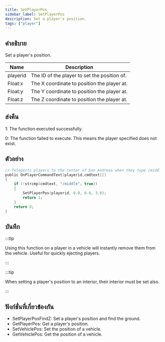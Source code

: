 ```yaml
---
title: SetPlayerPos
sidebar_label: SetPlayerPos
description: Set a player's position.
tags: ["player"]
---
```


## คำอธิบาย

Set a player's position.

| Name     | Description                                  |
| -------- | -------------------------------------------- |
| playerid | The ID of the player to set the position of. |
| Float:x  | The X coordinate to position the player at.  |
| Float:y  | The Y coordinate to position the player at.  |
| Float:z  | The Z coordinate to position the player at.  |

## ส่งคืน

1: The function executed successfully.

0: The function failed to execute. This means the player specified does not exist.

## ตัวอย่าง

```c
// Teleports players to the center of San Andreas when they type /middle
public OnPlayerCommandText(playerid,cmdtext[])
{
    if (!strcmp(cmdtext, "/middle", true))
    {
        SetPlayerPos(playerid, 0.0, 0.0, 3.0);
        return 1;
    }
    return 0;
}
```

## บันทึก

:::tip

Using this function on a player in a vehicle will instantly remove them from the vehicle. Useful for quickly ejecting players.

:::

:::tip

When setting a player's position to an interior, their interior must be set also.

:::

## ฟังก์ชั่นที่เกี่ยวข้องกัน

- SetPlayerPosFindZ: Set a player's position and find the ground.
- GetPlayerPos: Get a player's position.
- SetVehiclePos: Set the position of a vehicle.
- GetVehiclePos: Get the position of a vehicle.
